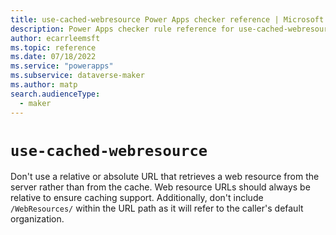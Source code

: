 ```yaml
---
title: use-cached-webresource Power Apps checker reference | Microsoft Docs
description: Power Apps checker rule reference for use-cached-webresource.
author: ecarrleemsft
ms.topic: reference
ms.date: 07/18/2022
ms.service: "powerapps"
ms.subservice: dataverse-maker
ms.author: matp
search.audienceType: 
  - maker
---
```

# `use-cached-webresource`

Don't use a relative or absolute URL that retrieves a web resource from the server rather than from the cache. Web resource URLs should always be relative to ensure caching support. Additionally, don't include `/WebResources/` within the URL path as it will refer to the caller's default organization.
